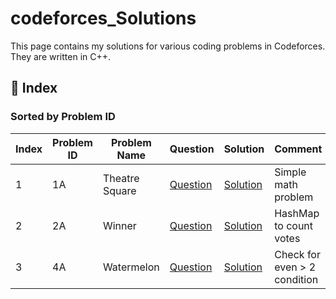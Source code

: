 # codeforces_Solutions
This page contains my solutions for various coding problems in Codeforces. They are written in C++.
## 📘 Index

### Sorted by Problem ID

| Index | Problem ID | Problem Name       | Question | Solution | Comment                     |
|-------|------------|--------------------|----------|----------|-----------------------------|
| 1     | 1A         | Theatre Square     | [Question](https://codeforces.com/problemset/problem/1/A) | [Solution](./Arrays/TheatreSquare.java) | Simple math problem         |
| 2     | 2A         | Winner             | [Question](https://codeforces.com/problemset/problem/2/A) | [Solution](./Arrays/Winner.java) | HashMap to count votes      |
| 3     | 4A         | Watermelon         | [Question](https://codeforces.com/problemset/problem/4/A) | [Solution](./Arrays/Watermelon.java) | Check for even > 2 condition |
